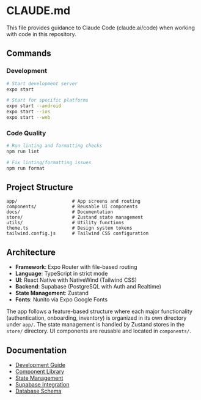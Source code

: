 # CLAUDE.md

This file provides guidance to Claude Code (claude.ai/code) when working with code in this repository.

## Commands

### Development

```bash
# Start development server
expo start

# Start for specific platforms
expo start --android
expo start --ios
expo start --web
```

### Code Quality

```bash
# Run linting and formatting checks
npm run lint

# Fix linting/formatting issues
npm run format
```

## Project Structure

```
app/                    # App screens and routing
components/             # Reusable UI components
docs/                   # Documentation
store/                  # Zustand state management
utils/                  # Utility functions
theme.ts                # Design system tokens
tailwind.config.js      # Tailwind CSS configuration
```

## Architecture

- **Framework**: Expo Router with file-based routing
- **Language**: TypeScript in strict mode
- **UI**: React Native with NativeWind (Tailwind CSS)
- **Backend**: Supabase (PostgreSQL with Auth and Realtime)
- **State Management**: Zustand
- **Fonts**: Nunito via Expo Google Fonts

The app follows a feature-based structure where each major functionality (authentication, onboarding, inventory) is organized in its own directory under `app/`. The state management is handled by Zustand stores in the `store/` directory. UI components are reusable and located in `components/`.

## Documentation

- [Development Guide](docs/DEVELOPMENT.md)
- [Component Library](docs/COMPONENT_LIBRARY.md)
- [State Management](docs/STATE_MANAGEMENT.md)
- [Supabase Integration](docs/SUPABASE_INTEGRATION.md)
- [Database Schema](docs/databse.md)
